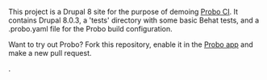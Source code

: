 This project is a Drupal 8 site for the purpose of demoing [Probo CI](http://probo.ci). It contains Drupal 8.0.3, a 'tests' directory with some basic Behat tests, and a .probo.yaml file for the Probo build configuration.

Want to try out Probo? Fork this repository, enable it in the [Probo app](https://app.probo.ci) and make a new pull request.

.
